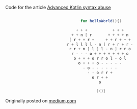 Code for the article [Advanced Kotlin syntax abuse](https://dev.to/westonal/advanced-kotlin-syntax-abuse-3613)

```kotlin

                                 fun helloWorld(){(

                               + + +           + + +
                             + + n [ r       + + + + n
                            [ r + + r +     + + r + + +
                           r + l l l l - n ] r + r + r -
                            r r + n [ l ] l - n ] r r o
                             r - - - o + + + + + + + o
                              o + + + o r r o l - o l
                                o + + + o - - - - -
                                  - o - - - - - -
                                    - - o r r +
                                      o r + +
                                         o

                                        )()}

```

Originally posted on [medium,com](https://medium.com/@_west_on/advanced-kotlin-syntax-abuse-b9f5e46230e4)
